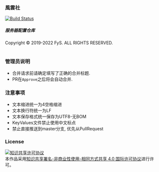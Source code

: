 ### 風雲社
[![Build Status](https://travis-ci.com/fys-csgo/servers-config.svg?branch=master)](https://travis-ci.com/fys-csgo/servers-config)
##### 服务器配置仓库  
Copyright © 2019-2022 FyS. ALL RIGHTS RESERVED.  
<br />
  
### 管理员说明
- 合并请求前请确定填写了正确的合并标题.  
- PR在``Approve``之后将会自动合并.  
  
  
### 注意事项
- 文本缩进统一为4空格缩进
- 文本换行符统一为LF
- 文本保存格式统一保存为UTF8-无BOM
- KeyValues文件禁止使用中文标点
- 禁止直接推送到master分支, 优先从PullRequest
  
  
### License
<a rel="license" href="http://creativecommons.org/licenses/by-nc-sa/4.0/"><img alt="知识共享许可协议" style="border-width:0" src="https://i.creativecommons.org/l/by-nc-sa/4.0/88x31.png" /></a><br />本作品采用<a rel="license" href="http://creativecommons.org/licenses/by-nc-sa/4.0/">知识共享署名-非商业性使用-相同方式共享 4.0 国际许可协议</a>进行许可。
